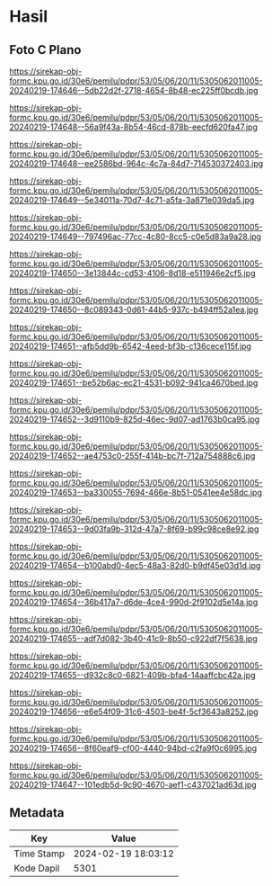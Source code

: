# Hasil

## Foto C Plano

https://sirekap-obj-formc.kpu.go.id/30e6/pemilu/pdpr/53/05/06/20/11/5305062011005-20240219-174646--5db22d2f-2718-4654-8b48-ec225ff0bcdb.jpg

https://sirekap-obj-formc.kpu.go.id/30e6/pemilu/pdpr/53/05/06/20/11/5305062011005-20240219-174648--56a9f43a-8b54-46cd-878b-eecfd620fa47.jpg

https://sirekap-obj-formc.kpu.go.id/30e6/pemilu/pdpr/53/05/06/20/11/5305062011005-20240219-174648--ee2586bd-964c-4c7a-84d7-714530372403.jpg

https://sirekap-obj-formc.kpu.go.id/30e6/pemilu/pdpr/53/05/06/20/11/5305062011005-20240219-174649--5e34011a-70d7-4c71-a5fa-3a871e039da5.jpg

https://sirekap-obj-formc.kpu.go.id/30e6/pemilu/pdpr/53/05/06/20/11/5305062011005-20240219-174649--797496ac-77cc-4c80-8cc5-c0e5d83a9a28.jpg

https://sirekap-obj-formc.kpu.go.id/30e6/pemilu/pdpr/53/05/06/20/11/5305062011005-20240219-174650--3e13844c-cd53-4106-8d18-e511946e2cf5.jpg

https://sirekap-obj-formc.kpu.go.id/30e6/pemilu/pdpr/53/05/06/20/11/5305062011005-20240219-174650--8c089343-0d61-44b5-937c-b494ff52a1ea.jpg

https://sirekap-obj-formc.kpu.go.id/30e6/pemilu/pdpr/53/05/06/20/11/5305062011005-20240219-174651--afb5dd9b-6542-4eed-bf3b-c136cece115f.jpg

https://sirekap-obj-formc.kpu.go.id/30e6/pemilu/pdpr/53/05/06/20/11/5305062011005-20240219-174651--be52b6ac-ec21-4531-b092-941ca4670bed.jpg

https://sirekap-obj-formc.kpu.go.id/30e6/pemilu/pdpr/53/05/06/20/11/5305062011005-20240219-174652--3d9110b9-825d-46ec-9d07-ad1763b0ca95.jpg

https://sirekap-obj-formc.kpu.go.id/30e6/pemilu/pdpr/53/05/06/20/11/5305062011005-20240219-174652--ae4753c0-255f-414b-bc7f-712a754888c6.jpg

https://sirekap-obj-formc.kpu.go.id/30e6/pemilu/pdpr/53/05/06/20/11/5305062011005-20240219-174653--ba330055-7694-466e-8b51-0541ee4e58dc.jpg

https://sirekap-obj-formc.kpu.go.id/30e6/pemilu/pdpr/53/05/06/20/11/5305062011005-20240219-174653--9d03fa9b-312d-47a7-8f69-b99c98ce8e92.jpg

https://sirekap-obj-formc.kpu.go.id/30e6/pemilu/pdpr/53/05/06/20/11/5305062011005-20240219-174654--b100abd0-4ec5-48a3-82d0-b9df45e03d1d.jpg

https://sirekap-obj-formc.kpu.go.id/30e6/pemilu/pdpr/53/05/06/20/11/5305062011005-20240219-174654--36b417a7-d6de-4ce4-990d-2f9102d5e14a.jpg

https://sirekap-obj-formc.kpu.go.id/30e6/pemilu/pdpr/53/05/06/20/11/5305062011005-20240219-174655--adf7d082-3b40-41c9-8b50-c922df7f5638.jpg

https://sirekap-obj-formc.kpu.go.id/30e6/pemilu/pdpr/53/05/06/20/11/5305062011005-20240219-174655--d932c8c0-6821-409b-bfa4-14aaffcbc42a.jpg

https://sirekap-obj-formc.kpu.go.id/30e6/pemilu/pdpr/53/05/06/20/11/5305062011005-20240219-174656--e6e54f09-31c6-4503-be4f-5cf3643a8252.jpg

https://sirekap-obj-formc.kpu.go.id/30e6/pemilu/pdpr/53/05/06/20/11/5305062011005-20240219-174656--8f60eaf9-cf00-4440-94bd-c2fa9f0c6995.jpg

https://sirekap-obj-formc.kpu.go.id/30e6/pemilu/pdpr/53/05/06/20/11/5305062011005-20240219-174647--101edb5d-9c90-4670-aef1-c437021ad63d.jpg


## Metadata

| Key        | Value               |
| ---------- | ------------------- |
| Time Stamp | 2024-02-19 18:03:12 |
| Kode Dapil | 5301                |



